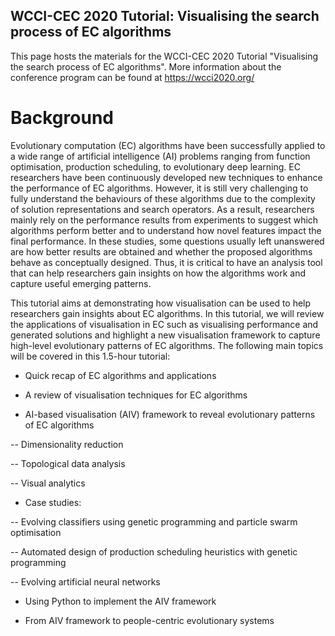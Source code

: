## WCCI-CEC 2020 Tutorial: Visualising the search process of EC algorithms

This page hosts the materials for the WCCI-CEC 2020 Tutorial "Visualising the search process of EC algorithms". More information about the conference program can be found at https://wcci2020.org/

# Background

Evolutionary computation (EC) algorithms have been successfully applied to a wide range of artificial intelligence (AI) problems ranging from function optimisation, production scheduling, to evolutionary deep learning. EC researchers have been continuously developed new techniques to enhance the performance of EC algorithms. However, it is still very challenging to fully understand the behaviours of these algorithms due to the complexity of solution representations and search operators. As a result, researchers mainly rely on the performance results from experiments to suggest which algorithms perform better and to understand how novel features impact the final performance. In these studies, some questions usually left unanswered are how better results are obtained and whether the proposed algorithms behave as conceptually designed. Thus, it is critical to have an analysis tool that can help researchers gain insights on how the algorithms work and capture useful emerging patterns. 

This tutorial aims at demonstrating how visualisation can be used to help researchers gain insights about EC algorithms. In this tutorial, we will review the applications of visualisation in EC such as visualising performance and generated solutions and highlight a new visualisation framework to capture high-level evolutionary patterns of EC algorithms. The following main topics will be covered in this 1.5-hour tutorial: 

- Quick recap of EC algorithms and applications 

- A review of visualisation techniques for EC algorithms 

- AI-based visualisation (AIV) framework to reveal evolutionary patterns of EC algorithms 

-- Dimensionality reduction 

-- Topological data analysis 

-- Visual analytics 

- Case studies:  

-- Evolving classifiers using genetic programming and particle swarm optimisation 

-- Automated design of production scheduling heuristics with genetic programming 

-- Evolving artificial neural networks 

- Using Python to implement the AIV framework 

- From AIV framework to people-centric evolutionary systems 
